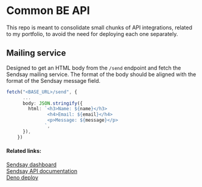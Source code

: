 # Common BE API

This repo is meant to consolidate small chunks of API integrations, related to my portfolio, to avoid the need for deploying each one separately.

## Mailing service

Designed to get an HTML body from the `/send` endpoint and fetch the Sendsay mailing service.
The format of the body should be aligned with the format of the Sendsay message field. 

```ts
fetch("<BASE_URL>/send", {
      ...
      body: JSON.stringify({
        html: `<h3>Name: ${name}</h3>
               <h4>Email: ${email}</h4>
               <p>Message: ${message}</p>
              `,
      }),
    })
```

#### Related links:

[Sendsay dashboard](https://app.sendsay.ru/dashboard) <br/>
[Sendsay API documentation](https://docs.sendsay.ru/sendsay-api) <br/>
[Deno deploy](https://console.deno.com/sergei-svetashev/deno-sample-be)